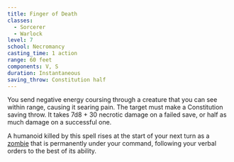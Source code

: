```yaml
---
title: Finger of Death
classes:
  - Sorcerer
  - Warlock
level: 7
school: Necromancy
casting_time: 1 action
range: 60 feet
components: V, S
duration: Instantaneous
saving_throw: Constitution half
---
```


You send negative energy coursing through a creature that you can see within range, causing it searing pain. The target must make a Constitution saving throw. It takes 7d8 + 30 necrotic damage on a failed save, or half as much damage on a successful one.

A humanoid killed by this spell rises at the start of your next turn as a [zombie](/monsters/zombie-humanoid/) that is permanently under your command, following your verbal orders to the best of its ability.
